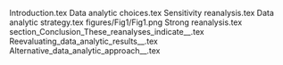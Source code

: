 Introduction.tex
Data analytic choices.tex
Sensitivity reanalysis.tex
Data analytic strategy.tex
figures/Fig1/Fig1.png
Strong reanalysis.tex
section_Conclusion_These_reanalyses_indicate__.tex
Reevaluating_data_analytic_results__.tex
Alternative_data_analytic_approach__.tex
